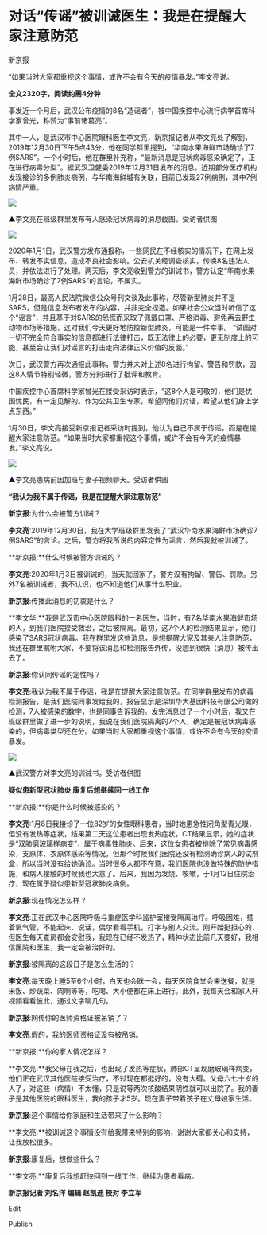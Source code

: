 # 对话“传谣”被训诫医生：我是在提醒大家注意防范

新京报  

“如果当时大家都重视这个事情，或许不会有今天的疫情暴发。”李文亮说。

**全文2320字，阅读约需4分钟**

事发近一个月后，武汉公布疫情的8名“造谣者”，被中国疾控中心流行病学首席科学家曾光，称赞为“事前诸葛亮”。

其中一人，是武汉市中心医院眼科医生李文亮，新京报记者从李文亮处了解到，2019年12月30日下午5点43分，他在同学群里提到，“华南水果海鲜市场确诊了7例SARS”。一个小时后，他在群里补充称，“最新消息是冠状病毒感染确定了，正在进行病毒分型”。据武汉卫健委2019年12月31日发布的消息，近期部分医疗机构发现接诊的多例肺炎病例，与华南海鲜城有关联，目前已发现27例病例，其中7例病情严重。

![](https://res.cloudinary.com/dqvsulqdb/image/upload/v1580995538/g9qxq8tq3qbxbvv0kclf.webp)

▲李文亮在班级群里发布有人感染冠状病毒的消息截图。受访者供图

![](https://res.cloudinary.com/dqvsulqdb/image/upload/v1580995539/wwnwyxcudrqo3dpqmjjl.webp)

2020年1月1日，武汉警方发布通报称，一些网民在不经核实的情况下，在网上发布、转发不实信息，造成不良社会影响。公安机关经调查核实，传唤8名违法人员，并依法进行了处理。两天后，李文亮收到警方的训诫书，警方认定“华南水果海鲜市场确诊了7例SARS”的言论，不属实。

1月28日，最高人民法院微信公众号刊文谈及此事称，尽管新型肺炎并不是SARS，但是信息发布者发布的内容，并非完全捏造。如果社会公众当时听信了这个“谣言”，并且基于对SARS的恐慌而采取了佩戴口罩、严格消毒、避免再去野生动物市场等措施，这对我们今天更好地防控新型肺炎，可能是一件幸事。 “试图对一切不完全符合事实的信息都进行法律打击，既无法律上的必要，更无制度上的可能，甚至会让我们对谣言的打击走向法律正义价值的反面。”

次日，武汉警方再次通报此事称，警方并未对上述8名进行拘留、警告和罚款，因这8人情节特别轻微，警方分别进行了批评和教育。

中国疾控中心首席科学家曾光在接受采访时表示，“这8个人是可敬的，他们是忧国忧民，有一定见解的。作为公共卫生专家，希望同他们对话，希望从他们身上学点东西。”

1月30日，李文亮接受新京报记者采访时提到，他认为自己不属于传谣，而是在提醒大家注意防范。“如果当时大家都重视这个事情，或许不会有今天的疫情暴发。”李文亮说。

![](https://res.cloudinary.com/dqvsulqdb/image/upload/v1580995540/qdapxrx5pwjvrorbuulk.webp)

▲李文亮患病前因加班与妻子视频聊天。受访者供图

**“我认为我不属于传谣，我是在提醒大家注意防范”**

**新京报**:为什么会被警方训诫？

**李文亮**:2019年12月30日，我在大学班级群里发表了“武汉华南水果海鲜市场确诊7例SARS”的言论。之后，警方将我所说的内容定性为谣言，然后我就被训诫了。

**新京报:**什么时候被警方训诫的？

**李文亮**:2020年1月3日被训诫的，当天就回家了，警方没有拘留、警告、罚款。另外7名被训诫者，我不认识，也不知道他们从事什么职业。

**新京报**:传播此消息的初衷是什么？

**李文华:**我是武汉市中心医院眼科的一名医生，当时，有7名华南水果海鲜市场的人，到我们医院接受救治，之后被隔离。最初，这7个人的检测结果显示，他们感染了SARS冠状病毒。我在群里发这些消息，是想提醒大家及其亲人注意防范，我还在群里嘱咐大家，不要将该消息和检测报告外传，没想到很快（消息）被传出去了。

**新京报**:你认同传谣的定性吗？

**李文亮**:我认为我不属于传谣，我是在提醒大家注意防范。在同学群里发布的病毒检测报告，是我们医院同事发给我的，报告显示是深圳华大基因科技有限公司做的检测，7人被感染的数字，也是同事告诉我的。发完消息过了一个小时后，我又在班级群里做了进一步的说明，我说在我们医院隔离的7个人，确定是被冠状病毒感染的，但病毒类型还在分。如果当时大家都重视这个事情，或许不会有今天的疫情暴发。

![](https://res.cloudinary.com/dqvsulqdb/image/upload/v1580995541/b7n3vptbyoyxjfpcplkv.webp)

▲武汉警方对李文亮的训诫书。受访者供图

**疑似患新型冠状肺炎 康复后想继续回一线工作**

**新京报:**你是什么时候被感染的？

**李文亮**:1月8日我接诊了一位82岁的女性眼科患者，当时她患急性闭角型青光眼，但没有发热等症状，结果第二天这位患者出现发热症状，CT结果显示，她的症状是“双肺磨玻璃样病变”，属于病毒性肺炎。后来，这位女患者被排除了常见病毒感染，支原体、衣原体感染等情况，但那个时候我们医院还没有检测确诊病人的试剂盒，所以当时没有给她确诊。当时很多人都不在意，我们医院也没做特殊的防护措施，和病人接触的时候我也大意了。后来，我因为发烧、咳嗽，于1月12日住院治疗，现在属于疑似患新型冠状肺炎病例。

**新京报**:现在情况怎么样？

**李文亮**:正在武汉中心医院呼吸与重症医学科监护室接受隔离治疗。呼吸困难，插着氧气管，不能起床、说话，偶尔看看手机，打字与别人交流。刚开始挺担心的，但医生每天查房都会安慰我，我现在已经不发热了，精神状态比前几天要好，我相信医院和医生，我一定会被治好的。

**新京报**:被隔离的这段日子是怎么生活的？

**李文亮**:每天晚上睡5至6个小时，白天也会眯一会，每天医院食堂会来送餐，就是米饭、炒蔬菜、肉啊等等，吃喝、大小便都在床上进行。此外，我每天会和家人开视频看看彼此，通过文字聊几句。

**新京报**:网传你的医师资格证被吊销了？

**李文亮**:假的，我的医师资格证没有被吊销。

**新京报:**你的家人情况怎样？

**李文亮:**我父母在我之后，也出现了发热等症状，肺部CT呈现磨玻璃样病变，他们正在武汉其他医院接受治疗，不过现在都挺好的，没有大碍。父母六七十岁的人了，对这些（病情）不太懂，只是说等两次核酸结果阴性就可以出院了。我的妻子是其他医院的眼科医生，我的孩子才5岁。现在妻子带着孩子在丈母娘家生活。

**新京报**:这个事情给你家庭和生活带来了什么影响？

**李文亮:**被训诫这个事情没有给我带来特别的影响，谢谢大家都关心和支持，让我放松很多。

**新京报**:康复后，想做些什么？

**李文亮:**康复后我想赶快回到一线工作，继续为患者看病。

**新京报记者 刘名洋 编辑 赵凯迪 校对 李立军**

Edit

Publish
